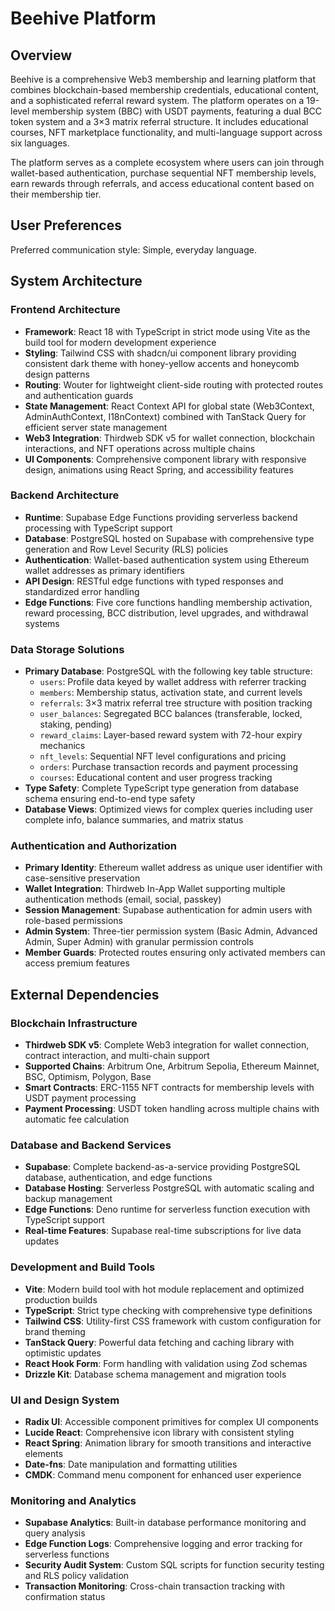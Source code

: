 # Beehive Platform

## Overview

Beehive is a comprehensive Web3 membership and learning platform that combines blockchain-based membership credentials, educational content, and a sophisticated referral reward system. The platform operates on a 19-level membership system (BBC) with USDT payments, featuring a dual BCC token system and a 3×3 matrix referral structure. It includes educational courses, NFT marketplace functionality, and multi-language support across six languages.

The platform serves as a complete ecosystem where users can join through wallet-based authentication, purchase sequential NFT membership levels, earn rewards through referrals, and access educational content based on their membership tier.

## User Preferences

Preferred communication style: Simple, everyday language.

## System Architecture

### Frontend Architecture
- **Framework**: React 18 with TypeScript in strict mode using Vite as the build tool for modern development experience
- **Styling**: Tailwind CSS with shadcn/ui component library providing consistent dark theme with honey-yellow accents and honeycomb design patterns
- **Routing**: Wouter for lightweight client-side routing with protected routes and authentication guards
- **State Management**: React Context API for global state (Web3Context, AdminAuthContext, I18nContext) combined with TanStack Query for efficient server state management
- **Web3 Integration**: Thirdweb SDK v5 for wallet connection, blockchain interactions, and NFT operations across multiple chains
- **UI Components**: Comprehensive component library with responsive design, animations using React Spring, and accessibility features

### Backend Architecture
- **Runtime**: Supabase Edge Functions providing serverless backend processing with TypeScript support
- **Database**: PostgreSQL hosted on Supabase with comprehensive type generation and Row Level Security (RLS) policies
- **Authentication**: Wallet-based authentication system using Ethereum wallet addresses as primary identifiers
- **API Design**: RESTful edge functions with typed responses and standardized error handling
- **Edge Functions**: Five core functions handling membership activation, reward processing, BCC distribution, level upgrades, and withdrawal systems

### Data Storage Solutions
- **Primary Database**: PostgreSQL with the following key table structure:
  - `users`: Profile data keyed by wallet address with referrer tracking
  - `members`: Membership status, activation state, and current levels
  - `referrals`: 3×3 matrix referral tree structure with position tracking
  - `user_balances`: Segregated BCC balances (transferable, locked, staking, pending)
  - `reward_claims`: Layer-based reward system with 72-hour expiry mechanics
  - `nft_levels`: Sequential NFT level configurations and pricing
  - `orders`: Purchase transaction records and payment processing
  - `courses`: Educational content and user progress tracking
- **Type Safety**: Complete TypeScript type generation from database schema ensuring end-to-end type safety
- **Database Views**: Optimized views for complex queries including user complete info, balance summaries, and matrix status

### Authentication and Authorization
- **Primary Identity**: Ethereum wallet address as unique user identifier with case-sensitive preservation
- **Wallet Integration**: Thirdweb In-App Wallet supporting multiple authentication methods (email, social, passkey)
- **Session Management**: Supabase authentication for admin users with role-based permissions
- **Admin System**: Three-tier permission system (Basic Admin, Advanced Admin, Super Admin) with granular permission controls
- **Member Guards**: Protected routes ensuring only activated members can access premium features

## External Dependencies

### Blockchain Infrastructure
- **Thirdweb SDK v5**: Complete Web3 integration for wallet connection, contract interaction, and multi-chain support
- **Supported Chains**: Arbitrum One, Arbitrum Sepolia, Ethereum Mainnet, BSC, Optimism, Polygon, Base
- **Smart Contracts**: ERC-1155 NFT contracts for membership levels with USDT payment processing
- **Payment Processing**: USDT token handling across multiple chains with automatic fee calculation

### Database and Backend Services
- **Supabase**: Complete backend-as-a-service providing PostgreSQL database, authentication, and edge functions
- **Database Hosting**: Serverless PostgreSQL with automatic scaling and backup management
- **Edge Functions**: Deno runtime for serverless function execution with TypeScript support
- **Real-time Features**: Supabase real-time subscriptions for live data updates

### Development and Build Tools
- **Vite**: Modern build tool with hot module replacement and optimized production builds
- **TypeScript**: Strict type checking with comprehensive type definitions
- **Tailwind CSS**: Utility-first CSS framework with custom configuration for brand theming
- **TanStack Query**: Powerful data fetching and caching library with optimistic updates
- **React Hook Form**: Form handling with validation using Zod schemas
- **Drizzle Kit**: Database schema management and migration tools

### UI and Design System
- **Radix UI**: Accessible component primitives for complex UI components
- **Lucide React**: Comprehensive icon library with consistent styling
- **React Spring**: Animation library for smooth transitions and interactive elements
- **Date-fns**: Date manipulation and formatting utilities
- **CMDK**: Command menu component for enhanced user experience

### Monitoring and Analytics
- **Supabase Analytics**: Built-in database performance monitoring and query analysis
- **Edge Function Logs**: Comprehensive logging and error tracking for serverless functions
- **Security Audit System**: Custom SQL scripts for function security testing and RLS policy validation
- **Transaction Monitoring**: Cross-chain transaction tracking with confirmation status